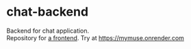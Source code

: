# chat-backend

Backend for chat application.
<br>
Repository for [a frontend](https://github.com/TanmayNikam/chat-frontend). 
Try at https://mymuse.onrender.com
